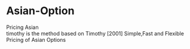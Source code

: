 # Asian-Option
Pricing Asian<br>
timothy is the method based on Timothy [2001] Simple,Fast and Flexible Pricing of Asian Options


